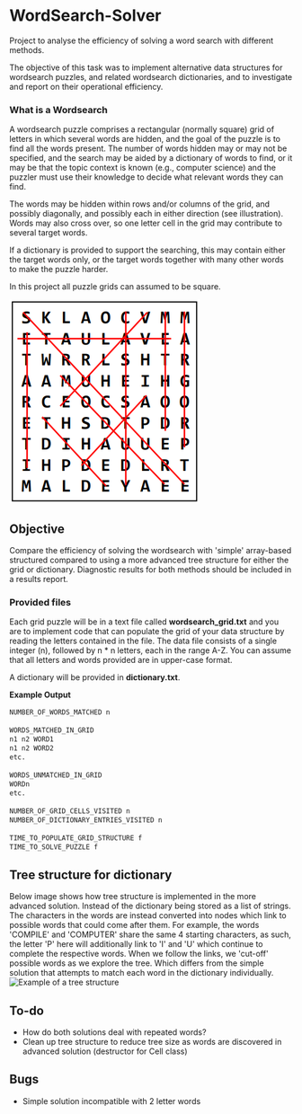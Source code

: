 # WordSearch-Solver
Project to analyse the efficiency of solving a word search with different methods.

The objective of this task was to implement alternative data structures for wordsearch puzzles, and related wordsearch dictionaries, and to investigate and report on their operational efficiency.

### What is a Wordsearch
A wordsearch puzzle comprises a rectangular (normally square) grid of letters in which several words are hidden, and the goal of the puzzle is to find all the words present. The number of words hidden may or may not be specified, and the search may be aided by a dictionary of words to find, or it may be that the topic context is known (e.g., computer science) and the puzzler must use their knowledge to decide what relevant words they can find.

The words may be hidden within rows and/or columns of the grid, and possibly diagonally, and possibly each in either direction (see illustration). Words may also cross over, so one letter cell in the grid may contribute to several target words.

If a dictionary is provided to support the searching, this may contain either the target words only, or the target words together with many other words to make the puzzle harder.

In this project all puzzle grids can assumed to be square.

![Example of a wordsearch](README-fig1.png)

## Objective
Compare the efficiency of solving the wordsearch with 'simple' array-based structured compared to using a more advanced tree structure for either the grid or dictionary. Diagnostic results for both methods should be included in a results report.

### Provided files
Each grid puzzle will be in a text file called **wordsearch_grid.txt** and you are to implement code that can populate the grid of your data structure by reading the letters contained in the file. The data file consists of a single integer (n), followed by n * n letters, each in the range A-Z. You can assume that all letters and words provided are in upper-case format.

A dictionary will be provided in **dictionary.txt**.

**Example Output**
```
NUMBER_OF_WORDS_MATCHED n

WORDS_MATCHED_IN_GRID
n1 n2 WORD1
n1 n2 WORD2
etc.

WORDS_UNMATCHED_IN_GRID
WORDn
etc.

NUMBER_OF_GRID_CELLS_VISITED n
NUMBER_OF_DICTIONARY_ENTRIES_VISITED n

TIME_TO_POPULATE_GRID_STRUCTURE f
TIME_TO_SOLVE_PUZZLE f
```

## Tree structure for dictionary
Below image shows how tree structure is implemented in the more advanced solution.
Instead of the dictionary being stored as a list of strings. The characters in the words are instead converted into nodes which link to possible words that could come after them. For example, the words 'COMPILE' and 'COMPUTER' share the same 4 starting characters, as such, the letter 'P' here will additionally link to 'I' and 'U' which continue to complete the respective words.
 When we follow the links, we 'cut-off' possible words as we explore the tree. Which differs from the simple solution that attempts to match each word in the dictionary individually.
<img src="README-fig2.png" alt="Example of a tree structure" width="500"/>

## To-do
- How do both solutions deal with repeated words?
- Clean up tree structure to reduce tree size as words are discovered in advanced solution (destructor for Cell class)


## Bugs
- Simple solution incompatible with 2 letter words

